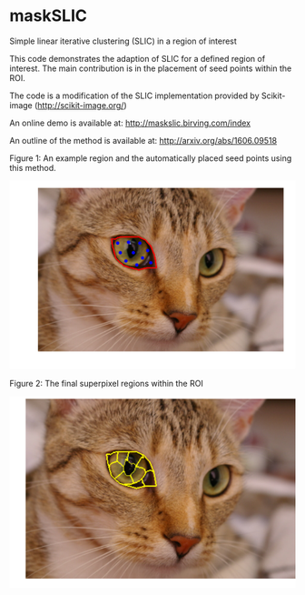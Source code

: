 # maskSLIC
Simple linear iterative clustering (SLIC) in a region of interest


This code demonstrates the adaption of SLIC for a defined region of interest. 
The main contribution is in the placement of seed points within the ROI. 

The code is a modification of the SLIC implementation provided by Scikit-image (http://scikit-image.org/)

An online demo is available at: http://maskslic.birving.com/index

An outline of the method is available at: http://arxiv.org/abs/1606.09518

Figure 1: An example region and the automatically placed seed points using this method. 

![seed points](outputs/p1.png)

Figure 2: The final superpixel regions within the ROI

![superpixels](outputs/p2.png)


